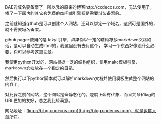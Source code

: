 BAE的域名要备案了，所以我的原来的博客http://codecos.com，无法使用了。  
找了一下国内的其它的免费的空间或引擎都是需要域名备案的。

之前就知道github是可以创建个人网站，还可以绑定一个域名，这货可是国外的，就不需要域名备案。

gihub pages使用的是Jekyll引擎，如果你以一定的结构存放markdown文档的话，是可以自动生成html的，我这里没有去用这个，
学习一个东西好像没什么必要，你可以参考这篇文章。

我使用python开发的，网站根据一定的结构组织，使用mako模板引擎，markdown文档放在一个指定的目录，

然后执行以下python脚本就可以解析markdown文档并使用模板生成整个网站的内容了。

对比我之前的网站，这个网站是全静态化的，速度上会有优势，而且文章和tag的URL更加的友好，总之我比较满意。

网站地址：[http://blog.codecos.com](http://blog.codecos.com)，就是这篇文章所在。
